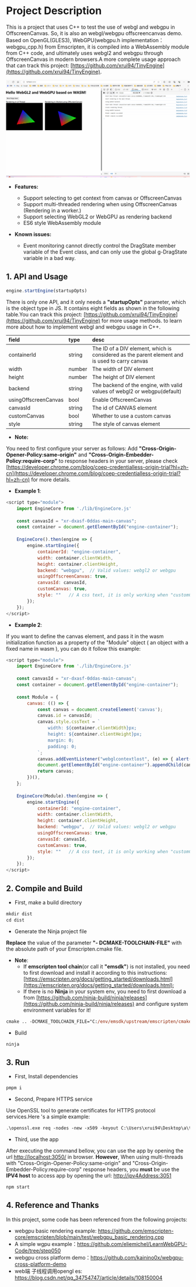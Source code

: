 # Project Description
This is a project that uses C++ to test the use of webgl and webgpu in OffscreenCanvas. So, it is also an webgl/webgpu offscreencanvas demo. Based on OpenGL(GLES3), WebGPU(webgpu.h implementation：webgpu_cpp.h) from Emscripten, it is compiled into a WebAssembly module from C++ code, and ultimately uses webgl2 and webgpu through OffscreenCanvas in modern browsers.A more complete usage approach that can track this project: [https://github.com/xrui94/TinyEngine](https://github.com/xrui94/TinyEngine).

![./imgs/test_webgl_webgpu_offscreencanvas.gif](./imgs/test_webgl_webgpu_offscreencanvas.gif)

- **Features:**
  - Support selecting to get context from canvas or OffscreenCanvas
  - Support multi-threaded rendering when using OffscreenCanvas (Rendering in a worker.)
  - Support selecting WebGL2 or WebGPU as rendering backend
  - ES6 style WebAssembly module

- **Known issues:**
  - Event monitoring cannot directly control the DragState member variable of the Event class, and can only use the global g-DragState variable in a bad way.

## 1. API and Usage

```js
engine.startEngine(startupOpts)
```

There is only one API, and it only needs a **"startupOpts"** parameter, which is the object type in JS. It contains eight fields as shown in the following table.You can track this project: [https://github.com/xrui94/TinyEngine](https://github.com/xrui94/TinyEngine) for more usage methods. to learn more about how to implement webgl and webgpu usage in C++. 

field|type|desc
:-|:-|:-
containerId|string|The ID of a DIV element, which is considered as the parent element and is used to carry canvas
width|number|The width of DIV element
height|number|The height of DIV element
backend|string|The backend of the engine, with valid values of webgl2 or webgpu(default)
usingOffscreenCanvas|bool|Enable OffscreenCanvas
canvasId|string|The id of CANVAS element
customCanvas|bool|Whether to use a custom canvas
style|string|The style of canvas element

- **Note:**

You need to first configure your server as follows: Add **"Cross-Origin-Opener-Policy:same-origin"** and **"Cross-Origin-Embedder-Policy:require-corp"** to response headers in your server, please check [https://developer.chrome.com/blog/coep-credentialless-origin-trial?hl=zh-cn](https://developer.chrome.com/blog/coep-credentialless-origin-trial?hl=zh-cn) for more details.

- **Example 1**:

```js
<script type="module">
	import EngineCore from './lib/EngineCore.js'

	const canvasId = "xr-dxasf-0ddas-main-canvas";
	const container = document.getElementById("engine-container");

	EngineCore().then(engine => {
		engine.startEngine({
			containerId: "engine-container",
			width: container.clientWidth,
			height: container.clientHeight,
			backend: "webgpu",  // Valid values: webgl2 or webgpu
			usingOffscreenCanvas: true,
			canvasId: canvasId,
			customCanvas: true,
			style: ""   // A css text, it is only working when "customCanvas" is set to false
		});
	});
</script>
```

- **Example 2**:

If you want to define the canvas element, and pass it in the wasm initialization function as a property of the "Module" object ( an object with a fixed name in wasm ), you can do it follow this example:

```js
<script type="module">
	import EngineCore from './lib/EngineCore.js'

	const canvasId = "xr-dxasf-0ddas-main-canvas";
	const container = document.getElementById("engine-container");

	const Module = {
		canvas: (() => {
			const canvas = document.createElement('canvas');
			canvas.id = canvasId;
			canvas.style.cssText = `
				width: ${container.clientWidth}px;
				height: ${container.clientHeight}px;
				margin: 0;
				padding: 0;
			`;
			canvas.addEventListener("webglcontextlost", (e) => { alert('WebGL context lost. You will need to reload the page.'); e.preventDefault(); }, false);
			document.getElementById("engine-container").appendChild(canvas);
			return canvas;
		})(),
	};

	EngineCore(Module).then(engine => {
		engine.startEngine({
			containerId: "engine-container",
			width: container.clientWidth,
			height: container.clientHeight,
			backend: "webgpu",  // Valid values: webgl2 or webgpu
			usingOffscreenCanvas: true,
			canvasId: canvasId,
			customCanvas: true,
			style: ""   // A css text, it is only working when "customCanvas" is set to false
		});
	});
</script>
```

## 2. Compile and Build

- First, make a build directory

```ps
mkdir dist
cd dist
```

- Generate the Ninja project file

**Replace** the value of the parameter **"- DCMAKE-TOOLCHAIN-FILE"** with the absolute path of your Emscripten.cmake file.

- **Note**:
  - If **emscripten tool chain**(or call it **"emsdk"**) is not installed, you need to first download and install it according to this instructions: [https://emscripten.org/docs/getting_started/downloads.html](https://emscripten.org/docs/getting_started/downloads.html);
  - If there is no **Ninja** in your system env, you need to first download a from [https://github.com/ninja-build/ninja/releases](https://github.com/ninja-build/ninja/releases) and configure system environment variables for it!

```ps
cmake .. -DCMAKE_TOOLCHAIN_FILE="C:/env/emsdk/upstream/emscripten/cmake/Modules/Platform/Emscripten.cmake" -G "Ninja"
```

- Build

```ps
ninja
```

## 3. Run

- First, Install dependencies

```ps
pmpm i
```

- Second, Prepare HTTPS service

Use OpenSSL tool to generate certificates for HTTPS protocol services.Here 's a simple example:

```ps
.\openssl.exe req -nodes -new -x509 -keyout C:\Users\xrui94\Desktop\a\test_server.key -out C:\Users\xrui94\Desktop\a\test_server.cert
```

- Third, use the app

After executing the command bellow, you can use the app by opening the url [http://localhost:3050/](http://localhost:3050/) in browser. **However**, When using multi-threads with "Cross-Origin-Opener-Policy:same-origin" and "Cross-Origin-Embedder-Policy:require-corp" response headers, you **must** be use the **IPV4 host** to access app by opening the url: [http://ipv4Address:3051](http://YourIPV4Address:3051)

```ps
npm start
```

## 4. Reference and Thanks

In this project, some code has been referenced from the following projects:
- webgpu basic rendering example: https://github.com/emscripten-core/emscripten/blob/main/test/webgpu_basic_rendering.cpp
- A simple wgpu example：https://github.com/eliemichel/LearnWebGPU-Code/tree/step050
- webgpu cross platform demo：https://github.com/kainino0x/webgpu-cross-platform-demo
- web端 子线程调用opengl es: https://blog.csdn.net/qq_34754747/article/details/108150004
